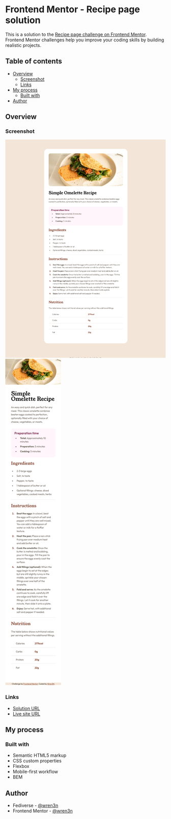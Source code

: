# Frontend Mentor - Recipe page solution

This is a solution to the [Recipe page challenge on Frontend Mentor](https://www.frontendmentor.io/challenges/recipe-page-KiTsR8QQKm). Frontend Mentor challenges help you improve your coding skills by building realistic projects.

## Table of contents

- [Overview](#overview)
  - [Screenshot](#screenshot)
  - [Links](#links)
- [My process](#my-process)
  - [Built with](#built-with)
- [Author](#author)

## Overview

### Screenshot

![](./desktop.png)
![](./mobile.png)

### Links

- [Solution URL](https://www.frontendmentor.io/solutions/recipe-page-solution-YqqdrGw8gO)
- [Live site URL](https://frontendmentor-projects-tawny.vercel.app/recipe-page-main/)

## My process

### Built with

- Semantic HTML5 markup
- CSS custom properties
- Flexbox
- Mobile-first workflow
- BEM

## Author

- Fediverse - [@wren3n](https://fosstodon.org/@wren3n)
- Frontend Mentor - [@wren3n](https://www.frontendmentor.io/profile/wren3n)
